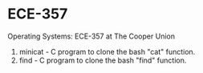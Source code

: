 # ECE-357
Operating Systems: ECE-357 at The Cooper Union

1. minicat - C program to clone the bash "cat" function.
2. find - C program to clone the bash "find" function.
